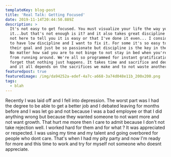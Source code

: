 ```yaml
---
templateKey: blog-post
title: 'Real Talk: Getting Focused'
date: 2019-11-14T20:44:50.889Z
description: >
  It's not easy to get focused. You must visualize your life the way you want
  it...but that's not enough is it? and it also takes great discipline and Im
  not here to tell you it is easy or that I've done it even... I consider myself
  to have low discipline and I want to fix it. For some it's so easy to have
  their goal and just be so passionate but discipline is the key in their life.
  No matter how sad you are to not binge to not stay in bed when you're tired
  from running around. We're all so programmed for instant gratification that we
  forget that nothing just happens. It takes time and sacrifice and dedication
  and it all depends on the sacrifices we make and to not waste another hour. 
featuredpost: true
featuredimage: /img/da94252a-edef-4a7c-a668-3a74d048e11b_200x200.png
tags:
  - blah
---
```

Recently I was laid off and I fell into depression. The worst part was I had the degree to be able to get a better job and I debated leaving for months before and I was let go and not because I was a bad employee or that I did anything wrong but because they wanted someone to not want more and not want growth. That hurt me more then I care to admit because I don't not take rejection well. I worked hard for them and for what ? It was appreciated or respected. I was using my time and my talent and going overbored for people who dont care. That's when I had my pity party and now I'm ready for more and this time to work and try for myself not someone who doesnt appreciate.
